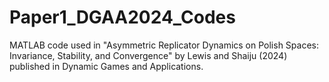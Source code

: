 # Paper1_DGAA2024_Codes
MATLAB code used in "Asymmetric Replicator Dynamics on Polish Spaces: Invariance, Stability, and Convergence" by  Lewis and Shaiju (2024) published in Dynamic Games and Applications.
